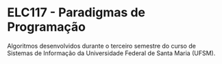 # ELC117 - Paradigmas de Programação

Algoritmos desenvolvidos durante o terceiro semestre do curso de 
Sistemas de Informação da Universidade Federal de Santa Maria (UFSM).
